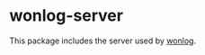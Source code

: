 # wonlog-server

This package includes the server used by [wonlog](https://www.github.com/devrama/wonlog).
